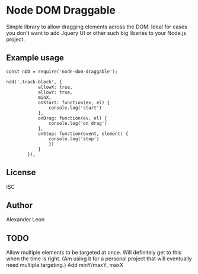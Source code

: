 # Node DOM Draggable
Simple library to allow dragging elements across the DOM. Ideal for cases you don't want to add Jquery UI or other such big libaries to your Node.js project.



Example usage
----

    const nDD = require('node-dom-draggable');

    ndd('.track-block', {
                allowX: true,
                allowY: true,
                minX,
                onStart: function(ev, el) {
                    console.log('start')
                },
                onDrag: function(ev, el) {
                    console.log('on drag')
                },
                onStop: function(event, element) {
                    console.log('stop')
                    })
                }
            });



License
----

ISC

Author
----

Alexander Leon

TODO
----

Allow multiple elements to be targeted at once. Will definitely get to this when the time is right. (Am using it for a personal project that will eventually need multiple targeting.)
Add minY/maxY, maxX